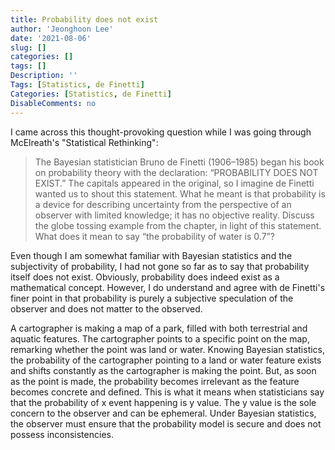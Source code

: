 ```yaml
---
title: Probability does not exist 
author: 'Jeonghoon Lee'
date: '2021-08-06'
slug: []
categories: []
tags: []
Description: ''
Tags: [Statistics, de Finetti]
Categories: [Statistics, de Finetti]
DisableComments: no
---
```


I came across this thought-provoking question while I was going through McElreath's "Statistical Rethinking":

> The Bayesian statistician Bruno de Finetti (1906–1985) began his book on probability theory with the declaration: “PROBABILITY DOES NOT EXIST.” The capitals appeared in the original, so I imagine de Finetti wanted us to shout this statement. What he meant is that probability is a device for describing uncertainty from the perspective of an observer with limited knowledge; it has no objective reality. Discuss the globe tossing example from the chapter, in light of this statement. What does it mean to say “the probability of water is 0.7”?

Even though I am somewhat familiar with Bayesian statistics and the subjectivity of probability, I had not gone so far as to say that probability itself does not exist. Obviously, probability does indeed exist as a mathematical concept. However, I do understand and agree with de Finetti's finer point in that probability is purely a subjective speculation of the observer and does not matter to the observed.

A cartographer is making a map of a park, filled with both terrestrial and aquatic features. The cartographer points to a specific point on the map, remarking whether the point was land or water. Knowing Bayesian statistics, the probability of the cartographer pointing to a land or water feature exists and shifts constantly as the cartographer is making the point. But, as soon as the point is made, the probability becomes irrelevant as the feature becomes concrete and defined. This is what it means when statisticians say that the probability of x event happening is y value. The y value is the sole concern to the observer and can be ephemeral. Under Bayesian statistics, the observer must ensure that the probability model is secure and does not possess inconsistencies.